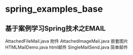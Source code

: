 # spring_examples_base

基于案例学习Spring技术之EMAIL
-----------------------------------
AttachedFileMail.java	附件
AttachedImageMail.java 嵌套图片
HTMLMailDemo.java			  html邮件
SingleMailSend.java			简单邮件